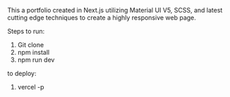 This a portfolio created in Next.js utilizing Material UI V5, SCSS, and latest cutting edge techniques to create a highly responsive web page.


Steps to run:
1. Git clone
2. npm install
3. npm run dev


to deploy:
1. vercel -p